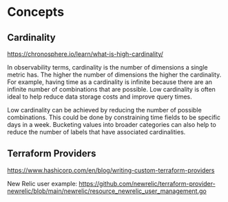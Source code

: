 # Concepts

## Cardinality

https://chronosphere.io/learn/what-is-high-cardinality/

In observability terms, cardinality is the number of dimensions a single metric has. The higher the number of dimensions the higher the cardinality. For example, having time as a cardinality is infinite because there are an infinite number of combinations that are possible. Low cardinality is often ideal to help reduce data storage costs and improve query times.

Low cardinality can be achieved by reducing the number of possible combinations. This could be done by constraining time fields to be specific days in a week. Bucketing values into broader categories can also help to reduce the number of labels that have associated cardinalities.

## Terraform Providers

https://www.hashicorp.com/en/blog/writing-custom-terraform-providers

New Relic user example: https://github.com/newrelic/terraform-provider-newrelic/blob/main/newrelic/resource_newrelic_user_management.go
